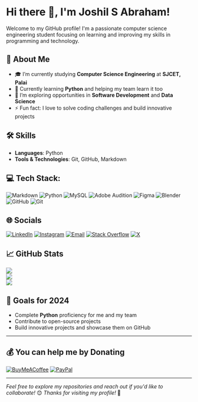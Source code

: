 # Hi there 👋, I'm Joshil S Abraham!

Welcome to my GitHub profile! I'm a passionate computer science engineering student focusing on learning and improving my skills in programming and technology.

## 🚀 About Me
- 🎓 I’m currently studying **Computer Science Engineering** at **SJCET, Palai**
- 🌱 Currently learning **Python** and helping my team learn it too
- 🤔 I’m exploring opportunities in **Software Development** and **Data Science**
- ⚡ Fun fact: I love to solve coding challenges and build innovative projects

## 🛠️ Skills
- **Languages**: Python
- **Tools & Technologies**: Git, GitHub, Markdown

## 💻 Tech Stack:
![Markdown](https://img.shields.io/badge/markdown-%23000000.svg?style=for-the-badge&logo=markdown&logoColor=white) ![Python](https://img.shields.io/badge/python-3670A0?style=for-the-badge&logo=python&logoColor=ffdd54) ![MySQL](https://img.shields.io/badge/mysql-4479A1.svg?style=for-the-badge&logo=mysql&logoColor=white) ![Adobe Audition](https://img.shields.io/badge/Adobe%20Audition-9999FF.svg?style=for-the-badge&logo=Adobe%20Audition&logoColor=white) ![Figma](https://img.shields.io/badge/figma-%23F24E1E.svg?style=for-the-badge&logo=figma&logoColor=white) ![Blender](https://img.shields.io/badge/blender-%23F5792A.svg?style=for-the-badge&logo=blender&logoColor=white) ![GitHub](https://img.shields.io/badge/github-%23121011.svg?style=for-the-badge&logo=github&logoColor=white) ![Git](https://img.shields.io/badge/git-%23F05033.svg?style=for-the-badge&logo=git&logoColor=white)

## 🌐 Socials
[![LinkedIn](https://img.shields.io/badge/LinkedIn-blue?style=for-the-badge&logo=linkedin&logoColor=white)](https://www.linkedin.com/in/joshil-s-abraham/)
[![Instagram](https://img.shields.io/badge/Instagram-purple?style=for-the-badge&logo=instagram&logoColor=white)](https://instagram.com/_joshilsabraham)
[![Email](https://img.shields.io/badge/Email-red?style=for-the-badge&logo=gmail&logoColor=white)](mailto:joshilsabraham06@gmail.com)
[![Stack Overflow](https://img.shields.io/badge/-Stackoverflow-FE7A16?logo=stack-overflow&logoColor=white)](https://stackoverflow.com/users/28479206/jxh) 
[![X](https://img.shields.io/badge/X-black.svg?logo=X&logoColor=white)](https://x.com/@joshil_s) 


## 📈 GitHub Stats
![](https://github-readme-stats.vercel.app/api?username=mighty070jail&theme=nightowl&hide_border=true&include_all_commits=true&count_private=true)<br/>
![](https://github-readme-streak-stats.herokuapp.com/?user=mighty070jail&theme=nightowl&hide_border=true)<br/>
![](https://github-readme-stats.vercel.app/api/top-langs/?username=mighty070jail&theme=nightowl&hide_border=true&include_all_commits=true&count_private=true&layout=compact)

## 🌱 Goals for 2024
- Complete **Python** proficiency for me and my team
- Contribute to open-source projects
- Build innovative projects and showcase them on GitHub
---
  ## 💰 You can help me by Donating
  [![BuyMeACoffee](https://img.shields.io/badge/Buy%20Me%20a%20Coffee-ffdd00?style=for-the-badge&logo=buy-me-a-coffee&logoColor=black)](https://buymeacoffee.com/joshilsabraham) [![PayPal](https://img.shields.io/badge/PayPal-00457C?style=for-the-badge&logo=paypal&logoColor=white)](https://paypal.me/@joshilsa) 

---

*Feel free to explore my repositories and reach out if you'd like to collaborate!* 😊
*Thanks for visiting my profile!* 🙌

<!--
**mighty070jail/mighty070jail** is a ✨ _special_ ✨ repository because its `README.md` (this file) appears on your GitHub profile.

Here are some ideas to get you started:

- 🔭 I’m currently working on ...
- 🌱 I’m currently learning ...
- 👯 I’m looking to collaborate on ...
- 🤔 I’m looking for help with ...
- 💬 Ask me about ...
- 📫 How to reach me: ...
- 😄 Pronouns: ...
- ⚡ Fun fact: ...
-->
